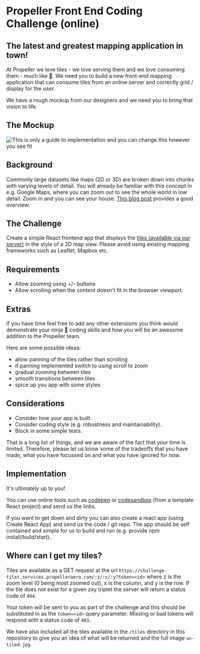# Propeller Front End Coding Challenge (online)

## The latest and greatest mapping application in town!

At Propeller we love tiles - we love serving them and we love consuming them - much like :cake:. We need you to build a new front-end mapping application that can consume tiles from an online server and correctly grid / display for the user.

We have a rough mockup from our designers and we need you to bring that vision to life.

## The Mockup

![This is only a guide to implementation and you can change this however you see fit](https://PropellerAero/frontend-coding-challenge/blob/main/prototype.png?raw=true)

## Background

Commonly large datasets like maps (2D or 3D) are broken down into chunks with varying levels of detail. You will already be familiar with this concept in e.g. Google Maps, where you can zoom out to see the whole world in low detail. Zoom in and you can see your house. [This blog post](https://macwright.org/2012/05/15/how-web-maps-work.html) provides a good overview.

## The Challenge

Create a simple React frontend app that displays the [tiles (available via our server)](https://github.com/PropellerAero/frontend-coding-challenge#where-can-i-get-my-tiles?) in the style of a 2D map view. Please avoid using existing mapping frameworks such as Leaflet, Mapbox etc.

## Requirements

- Allow zooming using +/- buttons
- Allow scrolling when the content doesn't fit in the browser viewport.

## Extras

If you have time feel free to add any other extensions you think would demonstrate your ninja 🥷 coding skills and how you will be an awesome addition to the Propeller team.

Here are some possible ideas:

- allow panning of the tiles rather than scrolling
- if panning implemented switch to using scroll to zoom
- gradual zooming between tiles
- smooth transitions between tiles
- spice up you app with some styles

## Considerations

- Consider how your app is built.
- Consider coding style (e.g. robustness and maintainability).
- Block in some simple tests.

That is a long list of things, and we are aware of the fact that your time is limited. Therefore, please let us know some of the tradeoffs that you have made, what you have focussed on and what you have ignored for now.

## Implementation

It's ultimately up to you!

You can use online tools such as [codepen](https://codepen.io/) or [codesandbox](https://codesandbox.io/) (from a template React project) and send us the links.

If you want to get down and dirty you can also create a react app (using Create React App) and send us the code / git repo. The app should be self contained and simple for us to build and run (e.g. provide npm install/build/start).

## Where can I get my tiles?

Tiles are available as a GET request at the url `https://challenge-tiler.services.propelleraero.com/:z/:x/:y?token=<id>` where z is the zoom level (0 being most zoomed out), x is the column, and y is the row. If the tile does not exist for a given zxy triplet the server will return a status code of `404`.

Your token will be sent to you as part of the challenge and this should be substituted in as the `token=<id>` query parameter. Missing or bad tokens will respond with a status code of `403`.

We have also included all the tiles available in the `/tiles` directory in this repository to give you an idea of what will be returned and the full image `un-tiled.jpg`.
